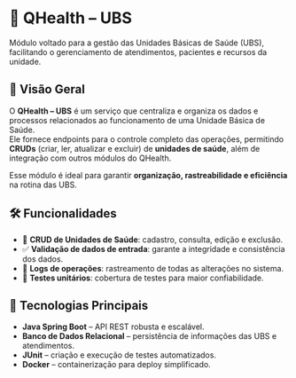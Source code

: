 # 🏥 QHealth – UBS  
Módulo voltado para a gestão das Unidades Básicas de Saúde (UBS), facilitando o gerenciamento de atendimentos, pacientes e recursos da unidade.

## 📝 Visão Geral  
O **QHealth – UBS** é um serviço que centraliza e organiza os dados e processos relacionados ao funcionamento de uma Unidade Básica de Saúde.  
Ele fornece endpoints para o controle completo das operações, permitindo **CRUDs** (criar, ler, atualizar e excluir) de **unidades de saúde**, além de integração com outros módulos do QHealth.

Esse módulo é ideal para garantir **organização, rastreabilidade e eficiência** na rotina das UBS.

## 🛠 Funcionalidades  
- 🏥 **CRUD de Unidades de Saúde**: cadastro, consulta, edição e exclusão.  
- ✅ **Validação de dados de entrada**: garante a integridade e consistência dos dados.  
- 📜 **Logs de operações**: rastreamento de todas as alterações no sistema.  
- 🧪 **Testes unitários**: cobertura de testes para maior confiabilidade.

## 🚀 Tecnologias Principais  
- **Java Spring Boot** – API REST robusta e escalável.  
- **Banco de Dados Relacional** – persistência de informações das UBS e atendimentos.  
- **JUnit** – criação e execução de testes automatizados.  
- **Docker** – containerização para deploy simplificado.
